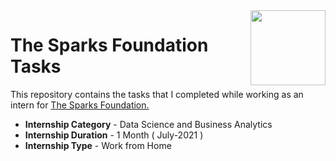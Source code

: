 <img align = right height = 120 width = 120 src = https://www.innomatics.in/wp-content/uploads/2020/04/innomatics-research-labs-logo-squared.png>

#  The Sparks Foundation Tasks


This repository contains the tasks that I completed while working as an intern for [The Sparks Foundation.](https://www.thesparksfoundationsingapore.org/)
- **Internship Category** - Data Science and Business Analytics
- **Internship Duration** - 1 Month ( July-2021 )
- **Internship Type** - Work from Home

